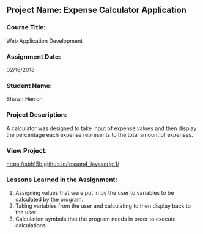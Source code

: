 ## Project Name:  Expense Calculator Application

### Course Title:
Web Application Development

### Assignment Date:  
02/16/2018

### Student Name:  
Shawn Herron 

### Project Description:
A calculator was designed to take input of expense values and then display the percentage each expense represents to the total amount of expenses.

### View Project:
https://sbh15b.github.io/lesson4_javascript1/

### Lessons Learned in the Assignment:
1. Assigning values that were put in by the user to variables to be calculated by the program.
2. Taking variables from the user and calculating to then display back to the user.
3. Calculation symbols that the program needs in order to execute calculations.



